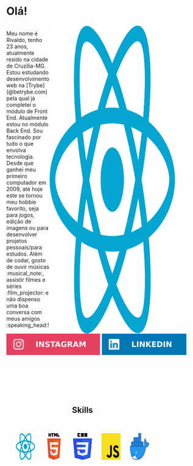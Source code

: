 <style>
	.about-me {
		display: flex;
		justify-content: space-between;
	}

	.about-me p {
		width: 500px;
	}

	.about-me img {
		width: 330px;
		margin-right: 200px
	}

	.skills {
		display: flex;
		flex-direction: column;
		width: 400px;
		text-align: center;
		margin-top: 100px
	}

	.skills img {
		width: 50px;
	}

	.skills div {
		display: flex;
		justify-content: space-evenly;
		margin-top: 30px
	}
</style>

<h1> Olá! </h1>

<div class="about-me">
<p>
	Meu nome é Rivaldo, tenho 23 anos, atualmente resido na cidade de Cruzília-MG.
	Estou estudando desenvolvimento web na [Trybe](@betrybe.com) pela qual já completei o módulo de Front End. Atualmente estou no módulo Back End.
	Sou fascinado por tudo o que envolva tecnologia. Desde que ganhei meu primeiro computador em 2009, até hoje este se tornou meu hobbie favorito, seja para jogos, edição de imagens ou para desenvolver projetos pessoais/para estudos. Além de codar, gosto de ouvir músicas :musical_note:, assistir filmes e séries :film_projector: e não dispenso uma boa conversa com meus amigos :speaking_head:!
</p>
<img src="./react.png" style={{ height: 100px}}>
</div>

<div style={{display: flex}}>
	<img src="./instagram.svg">
	<img src="./linkedin.svg">
</div>

<div class="skills">
	<h2>Skills</h2>
	<div>
		<img src="./react.png">
		<img src="./html5.png">
		<img src="./CSS5.png">
		<img src="./javaScript.png">
		<img src="./docker.png">
	</div>
</div>

